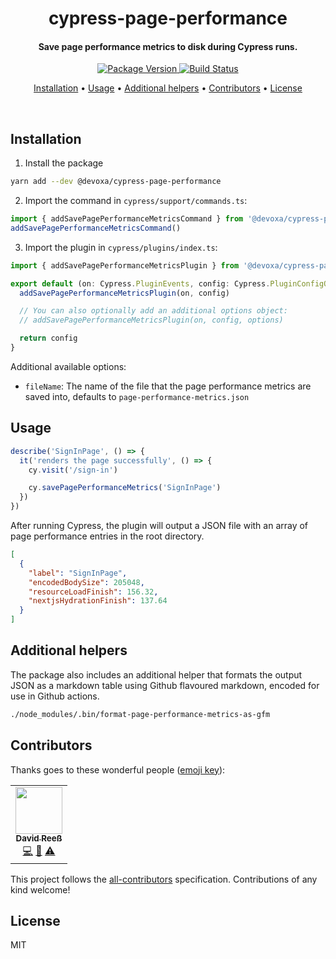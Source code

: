 <!-- Title -->
<h1 align="center">
  cypress-page-performance
</h1>

<!-- Description -->
<h4 align="center">
  Save page performance metrics to disk during Cypress runs.
</h4>

<!-- Badges -->
<p align="center">
  <a href="https://www.npmjs.com/package/@devoxa/cypress-page-performance">
    <img
      src="https://img.shields.io/npm/v/@devoxa/cypress-page-performance?style=flat-square"
      alt="Package Version"
    />
  </a>

  <a href="https://github.com/devoxa/cypress-page-performance/actions?query=branch%3Amaster+workflow%3A%22Continuous+Integration%22">
    <img
      src="https://img.shields.io/github/workflow/status/devoxa/cypress-page-performance/Continuous%20Integration?style=flat-square"
      alt="Build Status"
    />
  </a>
</p>

<!-- Quicklinks -->
<p align="center">
  <a href="#installation">Installation</a> •
  <a href="#usage">Usage</a> •
  <a href="#additional-helpers">Additional helpers</a> •
  <a href="#contributors">Contributors</a> •
  <a href="#license">License</a>
</p>

<br>

## Installation

1. Install the package

```bash
yarn add --dev @devoxa/cypress-page-performance
```

2. Import the command in `cypress/support/commands.ts`:

```ts
import { addSavePagePerformanceMetricsCommand } from '@devoxa/cypress-page-performance/command'
addSavePagePerformanceMetricsCommand()
```

3. Import the plugin in `cypress/plugins/index.ts`:

```ts
import { addSavePagePerformanceMetricsPlugin } from '@devoxa/cypress-page-performance/plugin'

export default (on: Cypress.PluginEvents, config: Cypress.PluginConfigOptions) => {
  addSavePagePerformanceMetricsPlugin(on, config)

  // You can also optionally add an additional options object:
  // addSavePagePerformanceMetricsPlugin(on, config, options)

  return config
}
```

Additional available options:

- `fileName`: The name of the file that the page performance metrics are saved into, defaults to
  `page-performance-metrics.json`

## Usage

```ts
describe('SignInPage', () => {
  it('renders the page successfully', () => {
    cy.visit('/sign-in')

    cy.savePagePerformanceMetrics('SignInPage')
  })
})
```

After running Cypress, the plugin will output a JSON file with an array of page performance entries
in the root directory.

```json
[
  {
    "label": "SignInPage",
    "encodedBodySize": 205048,
    "resourceLoadFinish": 156.32,
    "nextjsHydrationFinish": 137.64
  }
]
```

## Additional helpers

The package also includes an additional helper that formats the output JSON as a markdown table
using Github flavoured markdown, encoded for use in Github actions.

```sh
./node_modules/.bin/format-page-performance-metrics-as-gfm
```

## Contributors

Thanks goes to these wonderful people ([emoji key](https://allcontributors.org/docs/en/emoji-key)):

<!-- ALL-CONTRIBUTORS-LIST:START - Do not remove or modify this section -->
<!-- prettier-ignore-start -->
<!-- markdownlint-disable -->
<table>
  <tr>
    <td align="center"><a href="https://www.david-reess.de"><img src="https://avatars3.githubusercontent.com/u/4615516?v=4" width="75px;" alt=""/><br /><sub><b>David Reeß</b></sub></a><br /><a href="https://github.com/devoxa/cypress-page-performance/commits?author=queicherius" title="Code">💻</a> <a href="https://github.com/devoxa/cypress-page-performance/commits?author=queicherius" title="Documentation">📖</a> <a href="https://github.com/devoxa/cypress-page-performance/commits?author=queicherius" title="Tests">⚠️</a></td>
  </tr>
</table>

<!-- markdownlint-enable -->
<!-- prettier-ignore-end -->

<!-- ALL-CONTRIBUTORS-LIST:END -->

This project follows the [all-contributors](https://github.com/all-contributors/all-contributors)
specification. Contributions of any kind welcome!

## License

MIT
